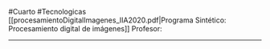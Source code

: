 #Cuarto #Tecnologicas 
[[procesamientoDigitalImagenes_IIA2020.pdf|Programa Sintético: Procesamiento digital de imágenes]]
Profesor: 
____